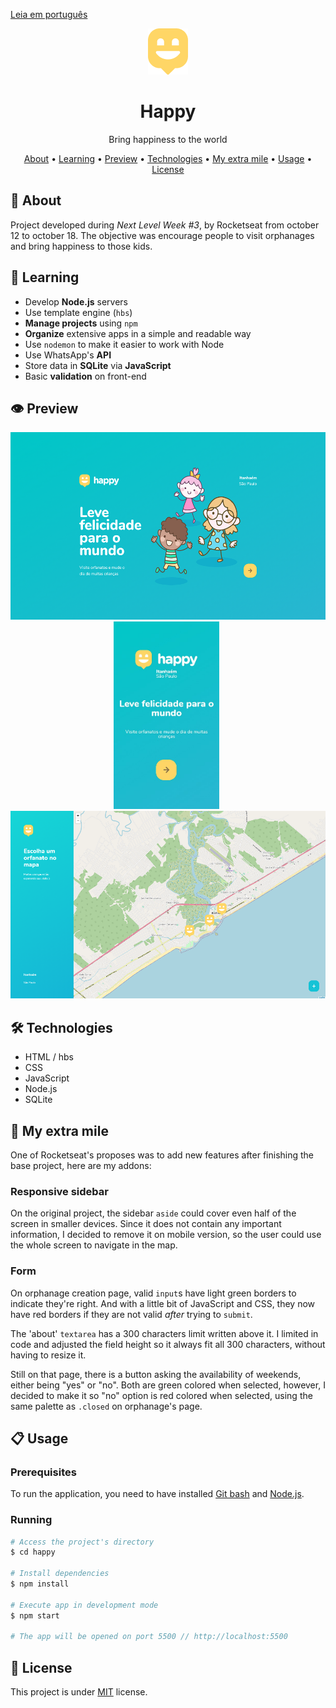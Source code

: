 [Leia em português]("https://github.com/EduardoRodriguesF/happy/blob/main/README.brazilian-portuguese.md")

<p align="center">
    <img src="https://github.com/EduardoRodriguesF/happy/blob/main/public/images/logo-icon.png?raw=true">
</p>
<h1 align="center">Happy</h1>
<p align="center">Bring happiness to the world</p>

<p align="center">
    <a href="#sobre">About</a> •
    <a href="#aprendizados">Learning</a> •
    <a href="#preview">Preview</a> •
    <a href="#tecnologias">Technologies</a> •
    <a href="#minha-milha-extra">My extra mile</a> •
    <a href="#como-executar">Usage</a> •  
    <a href="#licenc-a">License</a>
</p>

## 🤔 About
Project developed during *Next Level Week #3*, by Rocketseat from october 12 to october 18. The objective was encourage people to visit orphanages and bring happiness to those kids.

## 🧠 Learning
- Develop **Node.js** servers
- Use template engine (<code>hbs</code>)
- **Manage projects** using <code>npm</code>
- **Organize** extensive apps in a simple and readable way
- Use <code>nodemon</code> to make it easier to work with Node
- Use WhatsApp's **API**
- Store data in **SQLite** via **JavaScript**
- Basic **validation** on front-end

## 👁️ Preview

<p align="center">
  <kbd>
    <img height="300" src="https://github.com/EduardoRodriguesF/happy/blob/main/screenshots/page-landing.png">
  </kbd>
  &nbsp;&nbsp;&nbsp;&nbsp;
  <kbd>
    <img height="300" src="https://github.com/EduardoRodriguesF/happy/blob/main/screenshots/page-landing-mobile.jpg">
  </kbd>
  &nbsp;&nbsp;&nbsp;&nbsp;
  <kbd>
    <img height="300" src="https://github.com/EduardoRodriguesF/happy/blob/main/screenshots/page-orphanages-desktop.png">
  </kbd>
</p>

## 🛠️ Technologies
- HTML / hbs
- CSS
- JavaScript
- Node.js
- SQLite

## 🏃 My extra mile
One of Rocketseat's proposes was to add new features after finishing the base project, here are my addons:

### Responsive sidebar
On the original project, the sidebar <code>aside</code> could cover even half of the screen in smaller devices. Since it does not contain any important information, I decided to remove it on mobile version, so the user could use the whole screen to navigate in the map.

### Form
On orphanage creation page, valid <code>input</code>s have light green borders to indicate they're right. And with a little bit of JavaScript and CSS, they now have red borders if they are not valid *after* trying to <code>submit</code>.

The 'about' <code>textarea</code> has a 300 characters limit written above it. I limited in code and adjusted the field height so it always fit all 300 characters, without having to resize it. 

Still on that page, there is a button asking the availability of weekends, either being "yes" or "no". Both are green colored when selected, however, I decided to make it so "no" option is red colored when selected, using the same palette as <code>.closed</code> on orphanage's page. 

## 📋 Usage

### Prerequisites

To run the application, you need to have installed [Git bash](https://gitforwindows.org) and [Node.js](https://nodejs.org).

### Running

```bash
# Access the project's directory
$ cd happy

# Install dependencies
$ npm install

# Execute app in development mode
$ npm start

# The app will be opened on port 5500 // http://localhost:5500
```

## 📜 License
This project is under [MIT](https://github.com/EduardoRodriguesF/happy/blob/main/LICENSE) license.
